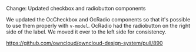Change: Updated checkbox and radiobutton components

We updated the OcCheckbox and OcRadio components so that it's possible to use them properly with `v-model`. OcRadio had 
the radiobutton on the right side of the label. We moved it over to the left side for consistency.

https://github.com/owncloud/owncloud-design-system/pull/890  
